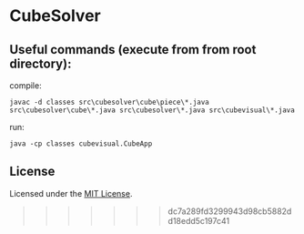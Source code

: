 # CubeSolver
## Useful commands (execute from from root directory):
compile:
```
javac -d classes src\cubesolver\cube\piece\*.java src\cubesolver\cube\*.java src\cubesolver\*.java src\cubevisual\*.java
```
run:
```
java -cp classes cubevisual.CubeApp
```
## License
Licensed under the [MIT License](LICENSE).
>>>>>>> dc7a289fd3299943d98cb5882dd18edd5c197c41
